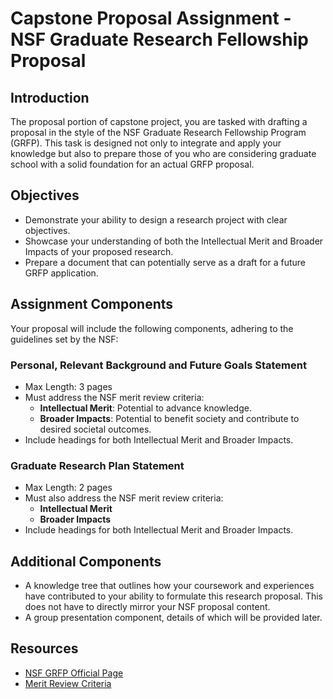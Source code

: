
# Capstone Proposal Assignment - NSF Graduate Research Fellowship Proposal

## Introduction
The proposal portion of capstone project, you are tasked with drafting a proposal in the style of the NSF Graduate Research Fellowship Program (GRFP). This task is designed not only to integrate and apply your knowledge but also to prepare those of you who are considering graduate school with a solid foundation for an actual GRFP proposal. 

## Objectives
- Demonstrate your ability to design a research project with clear objectives.
- Showcase your understanding of both the Intellectual Merit and Broader Impacts of your proposed research.
- Prepare a document that can potentially serve as a draft for a future GRFP application.

## Assignment Components
Your proposal will include the following components, adhering to the guidelines set by the NSF:

### Personal, Relevant Background and Future Goals Statement
- Max Length: 3 pages
- Must address the NSF merit review criteria:
  - **Intellectual Merit**: Potential to advance knowledge.
  - **Broader Impacts**: Potential to benefit society and contribute to desired societal outcomes.
- Include headings for both Intellectual Merit and Broader Impacts.

### Graduate Research Plan Statement
- Max Length: 2 pages
- Must also address the NSF merit review criteria:
  - **Intellectual Merit**
  - **Broader Impacts**
- Include headings for both Intellectual Merit and Broader Impacts.

## Additional Components
- A knowledge tree that outlines how your coursework and experiences have contributed to your ability to formulate this research proposal. This does not have to directly mirror your NSF proposal content.
- A group presentation component, details of which will be provided later.

## Resources
- [NSF GRFP Official Page](https://www.nsfgrfp.org/)
- [Merit Review Criteria](https://nsfgrfp.org/applicants/merit-review-criteria/)

